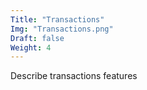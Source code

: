 ```yaml
---
Title: "Transactions"
Img: "Transactions.png"
Draft: false
Weight: 4
---
```


Describe transactions features

